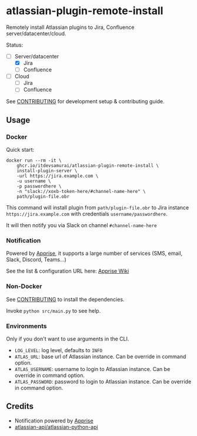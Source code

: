 # atlassian-plugin-remote-install

Remotely install Atlassian plugins to Jira, Confluence server/datacenter/cloud.

Status:

* [ ] Server/datacenter
  * [x] Jira
  * [ ] Confluence
* [ ] Cloud
  * [ ] Jira
  * [ ] Confluence

See [CONTRIBUTING](CONTRIBUTING.MD) for development setup & contributing guide.

## Usage

### Docker

Quick start:

```shell
docker run --rm -it \
    ghcr.io/itdevsamurai/atlassian-plugin-remote-install \
    install-plugin-server \
    -url https://jira.example.com \
    -u username \
    -p passwordhere \
    -n "slack://xoxb-token-here/#channel-name-here" \
    path/plugin-file.obr
```

This command will install plugin from `path/plugin-file.obr` to Jira
instance `https://jira.example.com` with credentials `username/passwordhere`.

It will then notify you via Slack on channel `#channel-name-here`

### Notification

Powered by [Apprise](https://github.com/caronc/apprise-api), it supports a large
number of services (SMS, email, Slack, Discord, Teams...)

See the list & configuration URL here: [Apprise Wiki](https://github.com/caronc/apprise/wiki)

### Non-Docker

See [CONTRIBUTING](CONTRIBUTING.MD) to install the dependencies.

Invoke `python src/main.py` to see help.

### Environments

Only if you don't want to use arguments in the CLI.

* `LOG_LEVEL`: log level, defaults to `INFO`
* `ATLAS_URL`: base url of Atlassian instance. Can be override in command option.
* `ATLAS_USERNAME`: username to login to Atlassian instance. Can be override in command option.
* `ATLAS_PASSWORD`: password to login to Atlassian instance. Can be override in command option.

## Credits

* Notification powered by [Apprise](https://github.com/caronc/apprise-api)
* [atlassian-api/atlassian-python-api](https://github.com/atlassian-api/atlassian-python-api)
